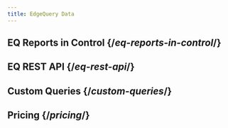 ```yaml
---
title: EdgeQuery Data
---
```


## EQ Reports in Control  {/*eq-reports-in-control*/}
## EQ REST API  {/*eq-rest-api*/}
## Custom Queries  {/*custom-queries*/}
## Pricing  {/*pricing*/}
